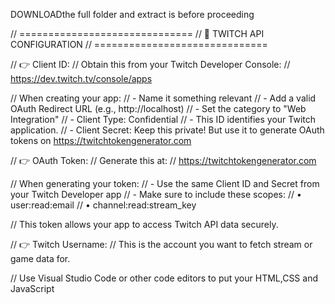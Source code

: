 DOWNLOADthe full folder and extract is before proceeding



// ==============================
  //  🔧 TWITCH API CONFIGURATION
  // ==============================

  // 👉 Client ID:
  // Obtain this from your Twitch Developer Console:
  // https://dev.twitch.tv/console/apps

  // When creating your app:
  // - Name it something relevant
  // - Add a valid OAuth Redirect URL (e.g., http://localhost)
  // - Set the category to "Web Integration"
  // - Client Type: Confidential
  // - This ID identifies your Twitch application.
  // - Client Secret: Keep this private! But use it to generate OAuth tokens on https://twitchtokengenerator.com

  // 👉 OAuth Token:
  // Generate this at:
  // https://twitchtokengenerator.com

  // When generating your token:
  // - Use the same Client ID and Secret from your Twitch Developer app
  // - Make sure to include these scopes:
  //   • user:read:email
  //   • channel:read:stream_key
  
  // This token allows your app to access Twitch API data securely.


  // 👉 Twitch Username:
  // This is the account you want to fetch stream or game data for.

// Use Visual Studio Code or other code editors  to put your  HTML,CSS and JavaScript 

